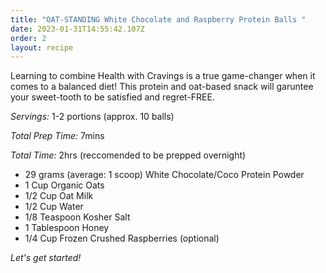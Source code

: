 ```yaml
---
title: "OAT-STANDING White Chocolate and Raspberry Protein Balls "
date: 2023-01-31T14:55:42.107Z
order: 2
layout: recipe
---
```

Learning to combine Health with Cravings is a true game-changer when it comes to a balanced diet! This protein and oat-based snack will garuntee your sweet-tooth to be satisfied and regret-FREE.

*Servings:* 1-2 portions (approx. 10 balls)

*Total Prep Time:* 7mins

*Total Time:* 2hrs (reccomended to be prepped overnight)

* 29 grams (average: 1 scoop) White Chocolate/Coco Protein Powder
* 1 Cup Organic Oats
* 1/2 Cup Oat Milk
* 1/2 Cup Water
* 1/8 Teaspoon Kosher Salt
* 1 Tablespoon Honey
* 1/4 Cup Frozen Crushed Raspberries (optional)

*Let's get started!*